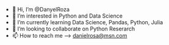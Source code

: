- 👋 Hi, I’m @DanyelRoza
- 👀 I’m interested in Python and Data Science
- 🌱 I’m currently learning Data Science, Pandas, Python, Julia
- 💞️ I’m looking to collaborate on Python Reserarch
- 📫 How to reach me --> danielrosa@msn.com

<!---
DanyelRoza/DanyelRoza is a ✨ special ✨ repository because its `README.md` (this file) appears on your GitHub profile.
You can click the Preview link to take a look at your changes.
--->
